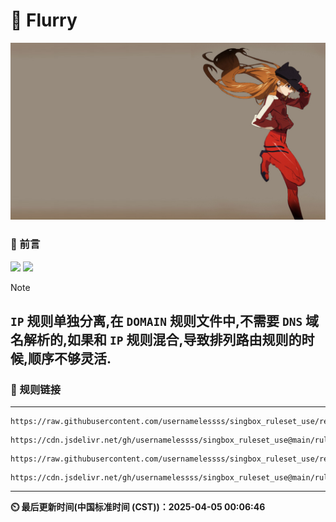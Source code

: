 
# 🧸 Flurry
![](https://raw.githubusercontent.com/usernamelessss/picture-bed/main/images/202504042256831.jpg)
### 📣 前言
![](https://shields.io/badge/-移除重复规则-ff69b4) ![](https://shields.io/badge/-IP&nbsp;规则单独存放不与&nbsp;DOMAIN&nbsp;等混合-green)
> [!NOTE]
**`IP` 规则单独分离,在 `DOMAIN` 规则文件中,不需要 `DNS` 域名解析的,如果和 `IP` 规则混合,导致排列路由规则的时候,顺序不够灵活.**
---

###  🔗 规则链接
---

```url
https://raw.githubusercontent.com/usernamelessss/singbox_ruleset_use/refs/heads/main/rule/Flurry/Flurry_No_IP.json
```

```url
https://cdn.jsdelivr.net/gh/usernamelessss/singbox_ruleset_use@main/rule/Flurry/Flurry_No_IP.json
```

```url
https://raw.githubusercontent.com/usernamelessss/singbox_ruleset_use/refs/heads/main/rule/Flurry/Flurry_No_IP.srs
```

```url
https://cdn.jsdelivr.net/gh/usernamelessss/singbox_ruleset_use@main/rule/Flurry/Flurry_No_IP.srs
```

---
**⏲️ 最后更新时间(中国标准时间 (CST))：2025-04-05 00:06:46**